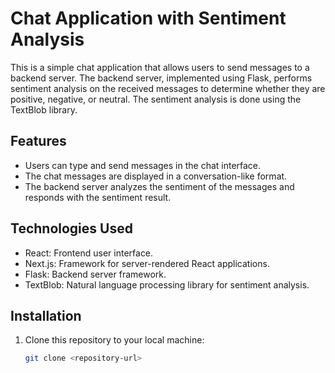 # Chat Application with Sentiment Analysis

This is a simple chat application that allows users to send messages to a backend server. The backend server, implemented using Flask, performs sentiment analysis on the received messages to determine whether they are positive, negative, or neutral. The sentiment analysis is done using the TextBlob library.

## Features

- Users can type and send messages in the chat interface.
- The chat messages are displayed in a conversation-like format.
- The backend server analyzes the sentiment of the messages and responds with the sentiment result.

## Technologies Used

- React: Frontend user interface.
- Next.js: Framework for server-rendered React applications.
- Flask: Backend server framework.
- TextBlob: Natural language processing library for sentiment analysis.

## Installation

1. Clone this repository to your local machine:

   ```bash
   git clone <repository-url>
